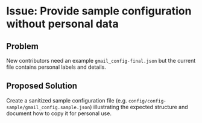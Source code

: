# Issue: Provide sample configuration without personal data

## Problem

New contributors need an example `gmail_config-final.json` but the current file contains personal labels and details.

## Proposed Solution

Create a sanitized sample configuration file (e.g. `config/config-sample/gmail_config.sample.json`) illustrating the expected structure and document how to copy it for personal use.
